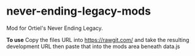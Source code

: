 # never-ending-legacy-mods
Mod for Ortiel's Never Ending Legacy.

**To use**
Copy the files URL into https://rawgit.com/ and take the resulting development URL then paste that into the mods area beneath data.js
